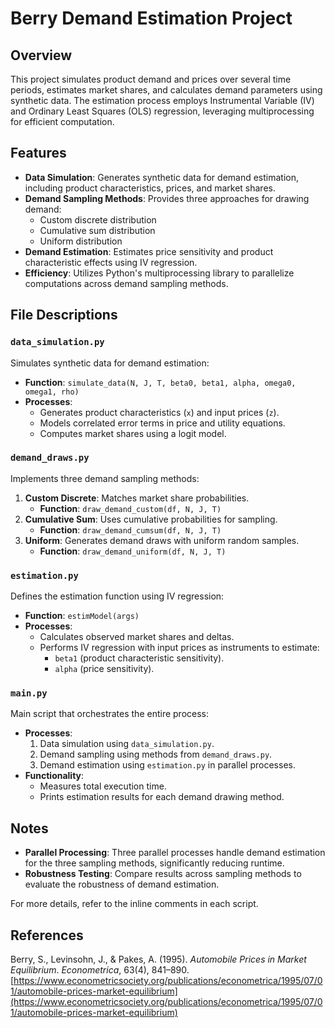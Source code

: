# Berry Demand Estimation Project

## Overview
This project simulates product demand and prices over several time periods, estimates market shares, and calculates demand parameters using synthetic data. The estimation process employs Instrumental Variable (IV) and Ordinary Least Squares (OLS) regression, leveraging multiprocessing for efficient computation.

## Features
- **Data Simulation**: Generates synthetic data for demand estimation, including product characteristics, prices, and market shares.
- **Demand Sampling Methods**: Provides three approaches for drawing demand:
  - Custom discrete distribution
  - Cumulative sum distribution
  - Uniform distribution
- **Demand Estimation**: Estimates price sensitivity and product characteristic effects using IV regression.
- **Efficiency**: Utilizes Python's multiprocessing library to parallelize computations across demand sampling methods.

## File Descriptions

### `data_simulation.py`
Simulates synthetic data for demand estimation:
- **Function**: `simulate_data(N, J, T, beta0, beta1, alpha, omega0, omega1, rho)`
- **Processes**:
    - Generates product characteristics (`x`) and input prices (`z`).
    - Models correlated error terms in price and utility equations.
    - Computes market shares using a logit model.

### `demand_draws.py`
Implements three demand sampling methods:
1. **Custom Discrete**: Matches market share probabilities.
    - **Function**: `draw_demand_custom(df, N, J, T)`
2. **Cumulative Sum**: Uses cumulative probabilities for sampling.
    - **Function**: `draw_demand_cumsum(df, N, J, T)`
3. **Uniform**: Generates demand draws with uniform random samples.
    - **Function**: `draw_demand_uniform(df, N, J, T)`

### `estimation.py`
Defines the estimation function using IV regression:
- **Function**: `estimModel(args)`
- **Processes**:
    - Calculates observed market shares and deltas.
    - Performs IV regression with input prices as instruments to estimate:
        - `beta1` (product characteristic sensitivity).
        - `alpha` (price sensitivity).

### `main.py`
Main script that orchestrates the entire process:
- **Processes**:
    1. Data simulation using `data_simulation.py`.
    2. Demand sampling using methods from `demand_draws.py`.
    3. Demand estimation using `estimation.py` in parallel processes.
- **Functionality**:
    - Measures total execution time.
    - Prints estimation results for each demand drawing method.

## Notes
- **Parallel Processing**: Three parallel processes handle demand estimation for the three sampling methods, significantly reducing runtime.
- **Robustness Testing**: Compare results across sampling methods to evaluate the robustness of demand estimation.

For more details, refer to the inline comments in each script.

## References

Berry, S., Levinsohn, J., & Pakes, A. (1995). *Automobile Prices in Market Equilibrium*. *Econometrica*, 63(4), 841–890. [https://www.econometricsociety.org/publications/econometrica/1995/07/01/automobile-prices-market-equilibrium](https://www.econometricsociety.org/publications/econometrica/1995/07/01/automobile-prices-market-equilibrium)
